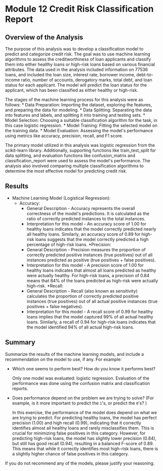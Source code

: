 # Module 12 Credit Risk Classification Report

## Overview of the Analysis

The purpose of this analysis was to develop a classification model to predict and categorize credit risk. The goal was to use machine learning algorithms to assess the creditworthiness of loan applicants and classify them into either healthy loans or high-risk loans based on various financial attributes. The data used in the analysis included information on 77536 loans, and included the loan size, interest rate, borrower income, debt-to-income ratio, number of accounts, derogatory marks, total debt, and loan status for each applicant. The model will predict the loan status for the applicant, which has been classified as either healthy or high-risk.

The stages of the machine learning process for this analysis were as follows:
    * Data Preparation: Importing the dataset, exploring the features, and preparing the data for modeling.
    * Data Splitting: Separating the data into features and labels, and splitting it into training and testing sets.
    * Model Selection: Choosing a suitable classification algorithm for the task, in this case logistic regression.
    * Model Training: Fitting the selected model on the training data.
    * Model Evaluation: Assessing the model's performance using metrics like accuracy, precision, recall, and F1 score.
 
The primary model utilized in this analysis was logistic regression from the scikit-learn library. Additionally, supporting functions like train_test_split for data splitting, and evaluation functions like confusion_matrix and classification_report were used to assess the model's performance. The analysis also involved comparing multiple classification algorithms to determine the most effective model for predicting credit risk.

## Results

* Machine Learning Model (Logistical Regression):
    * Accuracy:
        * General Description - Accuracy represents the overall correctness of the model's predictions. It is calculated as the ratio of correctly predicted instances to the total instances.
        * Interpretation for this model - An accuracy score of 1.00 for healthy loans indicates that the model correctly predicted nearly all healthy loans. Similarly, an accuracy score of 0.89 for high-risk loans suggests that the model correctly predicted a high percentage of high-risk loans.
    *Precision:
        * General Description - Precision measures the proportion of correctly predicted positive instances (true positives) out of all instances predicted as positive (true positives + false positives).
        * Interpretation for this model - A precision score of 1.00 for healthy loans indicates that almost all loans predicted as healthy were actually healthy. For high-risk loans, a precision of 0.84 means that 84% of the loans predicted as high-risk were actually high-risk.
    *Recall:
        * General Description - Recall (also known as sensitivity) calculates the proportion of correctly predicted positive instances (true positives) out of all actual positive instances (true positives + false negatives).
        * Interpretation for this model - A recall score of 0.99 for healthy loans implies that the model captured 99% of all actual healthy loans. Similarly, a recall of 0.94 for high-risk loans indicates that the model identified 94% of all actual high-risk loans.

## Summary

Summarize the results of the machine learning models, and include a recommendation on the model to use, if any. For example:

* Which one seems to perform best? How do you know it performs best?

    Only one model was evaluated: logistic regression. Evaluation of the performance was done using the confusion matrix and classification reports.

* Does performance depend on the problem we are trying to solve? (For example, is it more important to predict the `1`'s, or predict the `0`'s? )

    In this exercise, the performance of the model does depend on what we are trying to predict. For predicting healthy loans, the model has perfect precision (1.00) and high recall (0.99), indicating that it correctly identifies almost all healthy loans and rarely misclassifies them. This is crucial for minimizing false positives in this category. However, for predicting high-risk loans, the model has slightly lower precision (0.84), but still has good recall (0.94), resulting in a balanced F-score of 0.89. This means that while it correctly identifies most high-risk loans, there is a slightly higher chance of false positives in this category.

If you do not recommend any of the models, please justify your reasoning.
